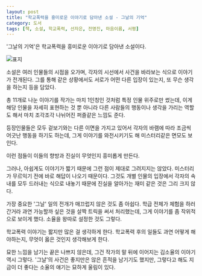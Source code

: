 ```yaml
---
layout: post
title: "학교폭력을 흥미로운 이야기로 담아낸 소설 - 그날의 기억"
category: 도서
tags: [책, 소설, 학교폭력, 선자은, 전명진, 마음이름, 서평]
---
```


'그날의 기억'은
학교폭력을 흥미로운 이야기로 담아낸 소설이다.

![표지](https://lh3.googleusercontent.com/5eR_NrKj_0DpeyG_VW0JThJzB7WGyuMHIxmzAV8YpPMzrTBrr61lFDQshiuM3SZRXfp18n2s89Rh7w=s480)

소설은 여러 인물들의 시점을 오가며,
각자의 시선에서 사건을 바라보는 식으로 이야기가 전개된다.
그를 통해 같은 상황에서도 서로가 어떤 다른 입장이 있는지, 또 무슨 생각을 하는지 등을 담았다.

총 11개로 나눈 이야기를 작가는 마치 1인칭인 것처럼 특정 인물 위주로만 썼는데,
이게 해당 인물을 자세히 표현하는 것 뿐 아니라
다른 사람들의 행동이나 생각을 가리는 역할도 해서
마치 조각조각 나뉘어진 퍼즐같은 느낌도 준다.

등장인물들은 모두 겉보기와는 다른 이면을 가지고 있어서
각자의 바램에 따라 조금씩 어긋난 행동을 하기도 하는데,
그게 이야기를 와전시키기도 해 미스터리같은 면모도 보인다.

이런 점들이 이들의 향방과 진실이 무엇인지 흥미롭게 만든다.

그러나, 아쉽게도 이야기가 짧기 때문에 그런 점이 제대로 그려지지는 않았다.
미스터리가 무르익기 전에 바로 해답이 나오기 때문이다.
그것도 개별 인물의 입장에서 각자의 속내를 모두 드러내는 식으로 내놓기 때문에
진실을 알아가는 재미 같은 것은 그리 크지 않다.

가장 중요한 '그날' 일의 전개가 매끄럽지 않은 것도 좀 아쉽다.
학급 전체가 체험을 하러 간거라 과연 가능할까 싶은 것을 살짝 트릭을 써서 처리했는데,
그게 이야기를 좀 작위적으로 보이게 했다.
소율을 왕따로 설정한 것도 그렇다.

학교폭력 이야기는 짧지만 많은 걸 생각하게 한다.
학교폭력 후의 일들도 과연 어떻게 해야하는지, 무엇이 옳은 것인지 생각해보게 한다.

묘한 느낌을 남기는 끝은 나쁘지 않은데,
그건 작가의 말 뒤에 이어지는 김소율의 이야기 역시 그렇다.
'그날'의 사건은 좋지만은 않은 흔적을 남기기도 했지만,
그렇다고 해도 지금이 더 좋다는 소율의 얘기는 묘하게 울림이 있다.
